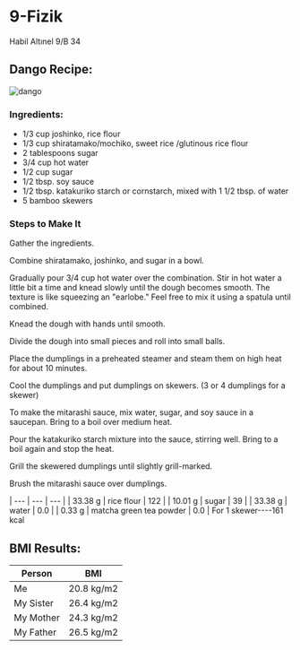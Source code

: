 # 9-Fizik
Habil Altınel 9/B 34
## Dango Recipe:
![dango](https://user-images.githubusercontent.com/62997544/78508088-f05d6200-778c-11ea-8622-9366c841c0bf.jpg)


### Ingredients:
- 1/3 cup joshinko, rice flour
- 1/3 cup shiratamako/mochiko, sweet rice /glutinous rice flour
- 2 tablespoons sugar
- 3/4 cup hot water
- 1/2 cup sugar
- 1/2 tbsp. soy sauce
- 1/2 tbsp. katakuriko starch or cornstarch, mixed with 1 1/2 tbsp. of water
- 5 bamboo skewers

### Steps to Make It
Gather the ingredients.

Combine shiratamako, joshinko, and sugar in a bowl.

Gradually pour 3/4 cup hot water over the combination. Stir in hot water a little bit a time and knead slowly until the dough becomes smooth. The texture is like squeezing an "earlobe." Feel free to mix it using a spatula until combined.

Knead the dough with hands until smooth.

Divide the dough into small pieces and roll into small balls.

Place the dumplings in a preheated steamer and steam them on high heat for about 10 minutes.

Cool the dumplings and put dumplings on skewers. (3 or 4 dumplings for a skewer)

To make the mitarashi sauce, mix water, sugar, and soy sauce in a saucepan. Bring to a boil over medium heat.

Pour the katakuriko starch mixture into the sauce, stirring well. Bring to a boil again and stop the heat.

Grill the skewered dumplings until slightly grill-marked.

Brush the mitarashi sauce over dumplings.

| --- | --- | --- |
| 33.38 g | rice flour | 122 |
| 10.01 g | sugar | 39 |
| 33.38 g | water | 0.0 |
| 0.33 g | matcha green tea powder | 0.0 |
For 1 skewer----161 kcal 

## BMI Results:
| Person | BMI |
| --- | --- |
| Me | 20.8 kg/m2 |
| My Sister | 26.4 kg/m2 |
| My Mother | 24.3 kg/m2 |
| My Father | 26.5 kg/m2 |
